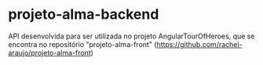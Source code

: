 # projeto-alma-backend

API desenvolvida para ser utilizada no projeto AngularTourOfHeroes, que se encontra no repositório "projeto-alma-front" (https://github.com/rachel-araujo/projeto-alma-front)
